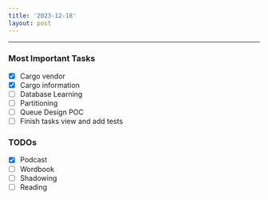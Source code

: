 ```yaml
---
title: '2023-12-18'
layout: post
---
```


---

### Most Important Tasks

- [x] Cargo vendor
- [x] Cargo information
- [ ] Database Learning
- [ ] Partitioning
- [ ] Queue Design POC
- [ ] Finish tasks view and add tests

### TODOs

- [x] Podcast
- [ ] Wordbook
- [ ] Shadowing
- [ ] Reading
